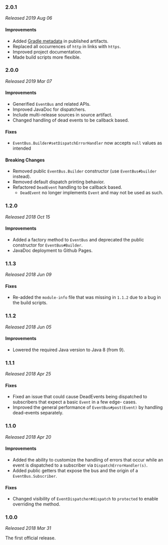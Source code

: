 ### 2.0.1

_Released 2019 Aug 06_

#### Improvements

- Added [Gradle metadata](https://blog.gradle.org/gradle-metadata-1.0) in published artifacts.
- Replaced all occurrences of `http` in links with `https`.
- Improved project documentation.
- Made build scripts more flexible.


### 2.0.0

_Released 2019 Mar 07_

#### Improvements

- Generified `EventBus` and related APIs.
- Improved JavaDoc for dispatchers.
- Include multi-release sources in source artifact.
- Changed handling of dead events to be callback based.

#### Fixes

- `EventBus.Builder#setDispatchErrorHandler` now accepts `null` values as intended

#### Breaking Changes

- Removed public `EventBus.Builder` constructor (use `EventBus#builder` instead).
- Removed default dispatch printing behavior.
- Refactored `DeadEvent` handling to be callback based.
    - `DeadEvent` no longer implements `Event` and may not be used as such.


### 1.2.0

_Released 2018 Oct 15_

#### Improvements

- Added a factory method to `EventBus` and deprecated the public constructor for `EventBus#Builder`.
- JavaDoc deployment to Github Pages.


### 1.1.3

_Released 2018 Jun 09_

#### Fixes

- Re-added the `module-info` file that was missing in `1.1.2` due to a bug in the build scripts.


### 1.1.2

_Released 2018 Jun 05_

#### Improvements

- Lowered the required Java version to Java 8 (from 9).


### 1.1.1

_Released 2018 Apr 25_

#### Fixes

- Fixed an issue that could cause DeadEvents being dispatched to subscribers that expect a basic `Event` in a few edge-
  cases.
- Improved the general performance of `EventBus#post(Event)` by handling dead-events separately.


### 1.1.0

_Released 2018 Apr 20_


#### Improvements

- Added the ability to customize the handling of errors that occur while an event is dispatched to a subscriber via
  `DispatchErrorHandler(s)`.
- Added public getters that expose the bus and the origin of a `EventBus.Subscriber`.


#### Fixes

- Changed visibility of `EventDispatcher#dispatch` to `protected` to enable overriding the method.


### 1.0.0

_Released 2018 Mar 31_

The first official release.